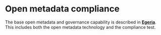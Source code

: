 <!-- SPDX-License-Identifier: CC-BY-4.0 -->
<!-- Copyright Contributors to the ODPi Data Governance project. -->

# Open metadata compliance

The base open metadata and governance capability is described in **[Egeria](https://odpi.github.io/egeria/)**.
This includes both the open metadata technology and the compliance test.
